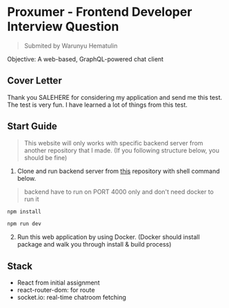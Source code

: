# Proxumer - Frontend Developer Interview Question

> Submited by Warunyu Hematulin

Objective: A web-based, GraphQL-powered chat client

## Cover Letter

Thank you SALEHERE for considering my application and send me this test.
The test is very fun.
I have learned a lot of things from this test.


## Start Guide

> This website will only works with specific backend server from another repository that I made. (If you following structure below, you should be fine)

1. Clone and run backend server from [this](https://github.com/61130061/salehere-exam-backend.git) repository with shell command below.

> backend have to run on PORT 4000 only and don't need docker to run it

```sh
npm install

npm run dev
```

2. Run this web application by using Docker. (Docker should install package and walk you through install & build process)


## Stack
- React from initial assignment
- react-router-dom: for route
- socket.io: real-time chatroom fetching